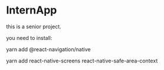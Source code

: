 # InternApp
this is a senior project.

you need to install:

yarn add @react-navigation/native

yarn add react-native-screens react-native-safe-area-context

